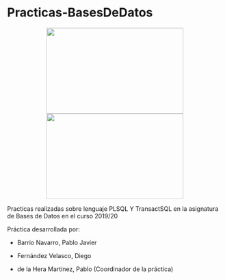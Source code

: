 # Practicas-BasesDeDatos
<p align="center">
  <img width="320" height="200" src="https://www.hatthieves.es/wp-content/uploads/2019/09/16-420x300.png">
  <img width="320" height="200" src="https://navisionando.files.wordpress.com/2014/06/logo_sqlserver.png?w=300">
</p>

Practicas realizadas sobre lenguaje PLSQL Y TransactSQL en la asignatura de Bases de Datos en el curso 2019/20

Práctica desarrollada por:

  - Barrio Navarro, Pablo Javier
  
  - Fernández Velasco, Diego 
  
  - de la Hera Martínez, Pablo (Coordinador de la práctica)
